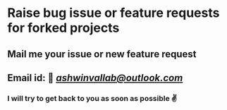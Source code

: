 # Raise bug issue or feature requests for forked projects

## Mail me your issue or new feature request

## Email id: 📧 *ashwinvallab@outlook.com*

### I will try to get back to you as soon as possible ✌
